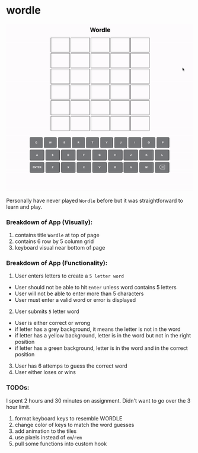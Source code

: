 # wordle

![Wordle](./src/assets/wordle.gif)

Personally have never played `Wordle` before but it was straightforward to learn and play.

### Breakdown of App (Visually):

1. contains title `Wordle` at top of page
2. contains 6 row by 5 column grid
3. keyboard visual near bottom of page

### Breakdown of App (Functionality):

1. User enters letters to create a `5 letter word`

- User should not be able to hit `Enter` unless word contains 5 letters
- User will not be able to enter more than 5 characters
- User must enter a valid word or error is displayed

2. User submits `5` letter word

- User is either correct or wrong
- if letter has a grey background, it means the letter is not in the word
- if letter has a yellow background, letter is in the word but not in the right position
- if letter has a green background, letter is in the word and in the correct position

3. User has 6 attemps to guess the correct word
4. User either loses or wins

### TODOs:

I spent 2 hours and 30 minutes on assignment. Didn't want to go over the 3 hour limit.

1. format keyboard keys to resemble WORDLE
2. change color of keys to match the word guesses
3. add animation to the tiles
4. use pixels instead of `em`/`rem`
5. pull some functions into custom hook
